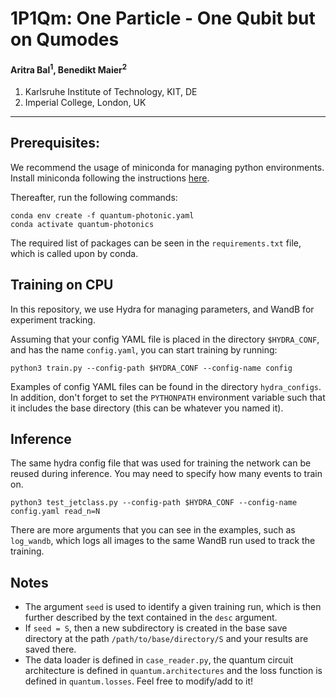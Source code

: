 # 1P1Qm: One Particle - One Qubit but on Qumodes 

#### Aritra Bal<sup>1</sup>, Benedikt Maier<sup>2</sup>
1. Karlsruhe Institute of Technology, KIT, DE
2. Imperial College, London, UK

------

## Prerequisites:
 We recommend the usage of miniconda for managing python environments. Install miniconda following the instructions [here](https://www.anaconda.com/docs/getting-started/miniconda/install#linux).

Thereafter, run the following commands:

    conda env create -f quantum-photonic.yaml
    conda activate quantum-photonics

The required list of packages can be seen in the `requirements.txt` file, which is called upon by conda. 

## Training on CPU

In this repository, we use Hydra for managing parameters, and WandB for experiment tracking.  

Assuming that your config YAML file is placed in the directory `$HYDRA_CONF`, and has the name `config.yaml`, you can start training by running:
    
    python3 train.py --config-path $HYDRA_CONF --config-name config


Examples of config YAML files can be found in the directory `hydra_configs`.
In addition, don't forget to set the `PYTHONPATH` environment variable such that it includes the base directory (this can be whatever you named it).

## Inference

The same hydra config file that was used for training the network can be reused during inference. You may need to specify how many events to train on. 

    python3 test_jetclass.py --config-path $HYDRA_CONF --config-name config.yaml read_n=N

There are more arguments that you can see in the examples, such as `log_wandb`, which logs all images to the same WandB run used to track the training.

## Notes

- The argument `seed` is used to identify a given training run, which is then further described by the text contained in the `desc` argument.
- If `seed = S`, then a new subdirectory is created in the base save directory at the path `/path/to/base/directory/S` and your results are saved there.
- The data loader is defined in `case_reader.py`, the quantum circuit architecture is defined in `quantum.architectures` and the loss function is defined in `quantum.losses`. Feel free to modify/add to it!
